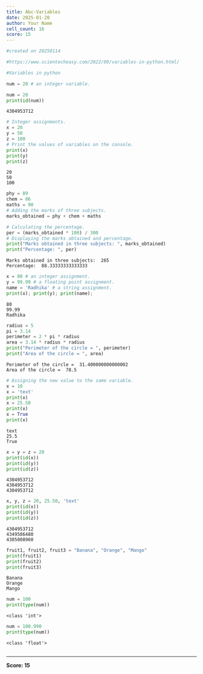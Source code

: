 ```yaml
---
title: Abc-Variables
date: 2025-01-20
author: Your Name
cell_count: 16
score: 15
---
```


```python
#created on 20250114
```


```python
#https://www.scientecheasy.com/2022/09/variables-in-python.html/
```


```python
#Variables in python
```


```python
num = 20 # an integer variable.

```


```python
num = 20
print(id(num))

```

    4304953712



```python
# Integer assignments.
x = 20 
y = 50
z = 100
# Print the values of variables on the console.
print(x)
print(y)
print(z)

```

    20
    50
    100



```python
phy = 89
chem = 86
maths = 90
# Adding the marks of three subjects.
marks_obtained = phy + chem + maths

# Calculating the percentage.
per = (marks_obtained * 100) / 300
# Displaying the marks obtained and percentage.
print("Marks obtained in three subjects: ", marks_obtained)
print("Percentage: ", per)

```

    Marks obtained in three subjects:  265
    Percentage:  88.33333333333333



```python
x = 80 # an integer assignment.
y = 99.99 # a floating point assignment.
name = 'Radhika' # a string assignment.
print(x); print(y); print(name);

```

    80
    99.99
    Radhika



```python
radius = 5
pi = 3.14
perimeter = 2 * pi * radius
area = 3.14 * radius * radius
print("Perimeter of the circle = ", perimeter)
print("Area of the circle = ", area)

```

    Perimeter of the circle =  31.400000000000002
    Area of the circle =  78.5



```python
# Assigning the new value to the same variable.
x = 10 
x = 'text'
print(x)
x = 25.50 
print(x)
x = True 
print(x)

```

    text
    25.5
    True



```python
x = y = z = 20
print(id(x))
print(id(y))
print(id(z))

```

    4304953712
    4304953712
    4304953712



```python
x, y, z = 20, 25.50, 'text'
print(id(x))
print(id(y))
print(id(z))

```

    4304953712
    4349586480
    4305008960



```python
fruit1, fruit2, fruit3 = "Banana", "Orange", "Mango"
print(fruit1)
print(fruit2)
print(fruit3)

```

    Banana
    Orange
    Mango



```python
num = 100
print(type(num))

```

    <class 'int'>



```python
num = 100.990
print(type(num))

```

    <class 'float'>



```python

```


---
**Score: 15**
